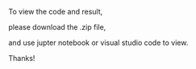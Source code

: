 To view the code and result,

please download the .zip file,

and use jupter notebook or visual studio code to view.

Thanks!

